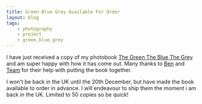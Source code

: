 ```yaml
---
title: Green Blue Grey Available For Order
layout: blog
tags:
    - photography
    - project
    - green_blue_grey
---
```

I have just received a copy of my photobook [The Green The Blue The Grey](/projects/the_green_the_blue_the_grey/) and am super happy with how it has come out. Many thanks to [Ben](http://benjaminbostock.com/) and [Team](http://www.team-impression.com/) for their help with putting the book together.

I won't be back in the UK until the 20th December, but have made the book available to order in advance. I will endeavour to ship them the moment i am back in the UK. Limited to 50 copies so be quick!
